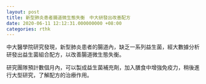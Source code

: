 ```yaml
---
layout: post
title: 新型肺炎患者腸道微生態失衡　中大研發出改善配方
date: 2020-06-11 12:12:31.000000000 +08:00
categories: rthk
---
```


中大醫學院研究發現，新型肺炎患者的腸道內，缺乏一系列益生菌，經大數據分析研發出益生菌組合配方，以改善腸道微生態失衡。

研究團隊預計數個月內，可以製成益生菌補充劑，加入膳食中增強免疫力，稍後進行大型研究，了解配方的治療作用。
